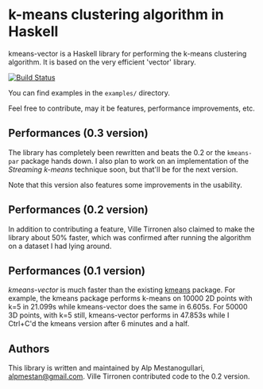 # k-means clustering algorithm in Haskell

kmeans-vector is a Haskell library for performing the k-means clustering algorithm. It is based on the very efficient 'vector' library.

[![Build Status](https://secure.travis-ci.org/alpmestan/kmeans-vector.png?branch=master)](http://travis-ci.org/alpmestan/kmeans-vector)

You can find examples in the `examples/` directory.

Feel free to contribute, may it be features, performance improvements, etc.

Performances (0.3 version)
--------------------------

The library has completely been rewritten and beats the 0.2 or the `kmeans-par` package
hands down. I also plan to work on an implementation of the *Streaming k-means* technique soon, but that'll be for the next version.

Note that this version also features some improvements in the usability.

Performances (0.2 version)
--------------------------

In addition to contributing a feature, Ville Tirronen also claimed to make the library about 50% faster, which was confirmed after running the algorithm on a dataset I had lying around.

Performances (0.1 version)
--------------------------

*kmeans-vector* is much faster than the existing [kmeans](http://hackage.haskell.org/package/kmeans) package. For example, the kmeans package performs k-means on 10000 2D points with k=5 in 21.099s while kmeans-vector does the same in 6.605s. For 50000 3D points, with k=5 still, kmeans-vector performs in 47.853s while I Ctrl+C'd the kmeans version after 6 minutes and a half.

Authors
-------

This library is written and maintained by Alp Mestanogullari,
<alpmestan@gmail.com>. Ville Tirronen contributed code to the 0.2 version.